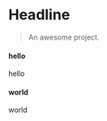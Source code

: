 # Headline

> An awesome project.

<!-- tabs:start --> 

#### **hello**

hello

#### **world**

world

<!-- tabs:end -->

<!-- tabs:start -->

<!-- tabs:end -->